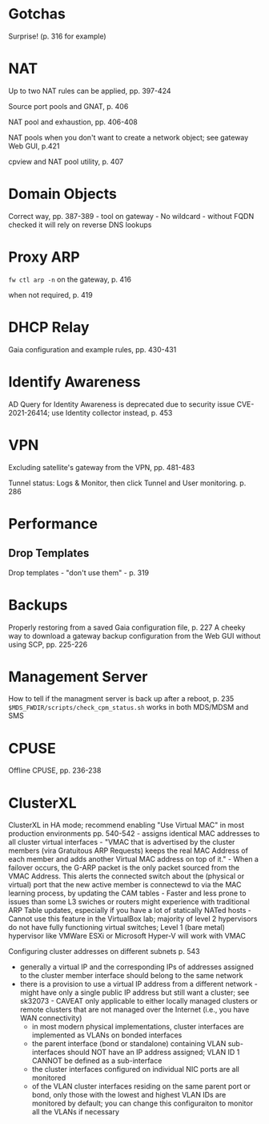 # Gotchas
Surprise! (p. 316 for example)

# NAT
Up to two NAT rules can be applied, pp. 397-424

Source port pools and GNAT, p. 406

NAT pool and exhaustion, pp. 406-408

NAT pools when you don't want to create a network object; see gateway Web GUI, p.421

cpview and NAT pool utility, p. 407
# Domain Objects
Correct way, pp. 387-389
    - tool on gateway
    - No wildcard
    - without FQDN checked it will rely on reverse DNS lookups
# Proxy ARP
`fw ctl arp -n` on the gateway, p. 416

when not required, p. 419
# DHCP Relay
Gaia configuration and example rules, pp. 430-431
# Identify Awareness
AD Query for Identity Awareness is deprecated due to security issue CVE-2021-26414; use Identity collector instead, p. 453
# VPN
Excluding satellite's gateway from the VPN, pp. 481-483

Tunnel status: Logs & Monitor, then click Tunnel and User monitoring. p. 286
# Performance
## Drop Templates
Drop templates - "don't use them" - p. 319
# Backups
Properly restoring from a saved Gaia configuration file, p. 227
A cheeky way to download a gateway backup configuration from the Web GUI without using SCP, pp. 225-226
# Management Server
How to tell if the managment server is back up after a reboot, p. 235
`$MDS_FWDIR/scripts/check_cpm_status.sh` works in both MDS/MDSM and SMS
# CPUSE
Offline CPUSE, pp. 236-238
# ClusterXL
ClusterXL in HA mode; recommend enabling "Use Virtual MAC" in most production environments pp. 540-542
    - assigns identical MAC addresses to all cluster virtual interfaces
    - "VMAC that is advertised by the cluster members (vira Gratuitous ARP Requests) keeps the real MAC Address of each member and adds another Virtual MAC address on top of it."
    - When a failover occurs, the G-ARP packet is the only packet sourced from the VMAC Address. This alerts the connected switch about the (physical or virtual) port that the new active member is connectewd to via the MAC learning process, by updating the CAM tables
    - Faster and less prone to issues than some L3 swiches or routers might experience with traditional ARP Table updates, especially if you have a lot of statically NATed hosts
    - Cannot use this feature in the VirtualBox lab; majority of level 2 hypervisors do not have fully functioning virtual switches; Level 1 (bare metal) hypervisor like VMWare ESXi or Microsoft Hyper-V will work with VMAC

Configuring cluster addresses on different subnets p. 543
  - generally a virtual IP and the corresponding IPs of addresses assigned to the cluster member interface should belong to the same network
  - there is a provision to use a virtual IP  address from a different network
        - might have only a single public IP address but still want a cluster; see sk32073
        - CAVEAT only applicable to either locally managed clusters or remote clusters that are not managed over the Internet (i.e., you have WAN connectivity)
    - in most modern physical implementations, cluster interfaces are implemented as VLANs on bonded interfaces
    - the parent interface (bond or standalone) containing VLAN sub-interfaces should NOT have an IP address assigned; VLAN ID 1 CANNOT be defined as a sub-interface
    - the cluster interfaces configured on individual NIC ports are all monitored
    - of the VLAN cluster interfaces residing on the same parent port or bond, only those with the lowest and highest VLAN IDs are monitored by default; you can change this configuraiton to monitor all the VLANs if necessary
